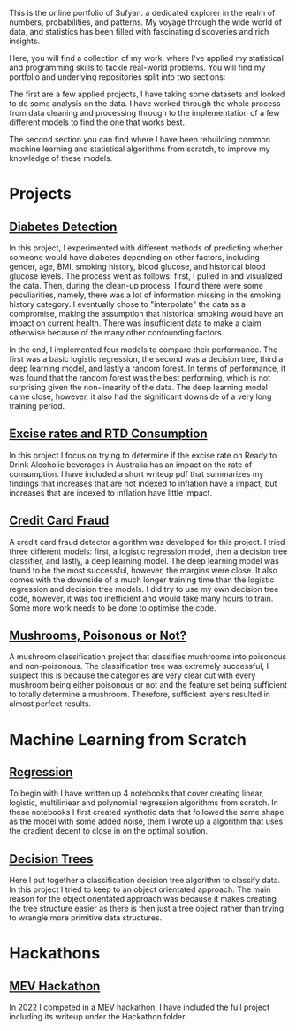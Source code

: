 This is the online portfolio of Sufyan. a dedicated explorer in the realm of numbers, probabilities, and patterns. My voyage through the wide world of data, and statistics has been filled with fascinating discoveries and rich insights.

Here, you will find a collection of my work, where I've applied my statistical and programming skills to tackle real-world problems. You will find my portfolio and underlying repositories split into two sections:

The first are a few applied projects, I have taking some datasets and looked to do some analysis on the data. I have worked through the whole process from data cleaning and processing through to the implementation of a few different models to find the one that works best.  

The second section you can find where I have been rebuilding common machine learning and statistical algorithms from scratch, to improve my knowledge of these models. 

# Projects

## [Diabetes Detection](https://github.com/suf102/Data-and-Machine-Learning-Portfolio/tree/master/Projects/Diabeties_detection)

In this project, I experimented with different methods of predicting whether someone would have diabetes depending on other factors, including gender, age, BMI, smoking history, blood glucose, and historical blood glucose levels. The process went as follows: first, I pulled in and visualized the data. Then, during the clean-up process, I found there were some peculiarities, namely, there was a lot of information missing in the smoking history category. I eventually chose to "interpolate" the data as a compromise, making the assumption that historical smoking would have an impact on current health. There was insufficient data to make a claim otherwise because of the many other confounding factors. 

In the end, I implemented four models to compare their performance. The first was a basic logistic regression, the second was a decision tree, third a deep learning model, and lastly a random forest. In terms of performance, it was found that the random forest was the best performing, which is not surprising given the non-linearity of the data. The deep learning model came close, however, it also had the significant downside of a very long training period.

## [Excise rates and RTD Consumption](https://github.com/suf102/Data-and-Machine-Learning-Portfolio/tree/master/Projects/RTD_Consumption)

In this project I focus on trying to determine if the excise rate on Ready to Drink Alcoholic beverages in Australia has an impact on the rate of consumption. I have included a short writeup pdf that summarizes my findings that increases that are not indexed to inflation have a impact, but increases that are indexed to inflation have little impact. 

## [Credit Card Fraud](https://github.com/suf102/Data-and-Machine-Learning-Portfolio/tree/master/Projects/Credit_Card_Fraud_detection)

A credit card fraud detector algorithm was developed for this project. I tried three different models: first, a logistic regression model, then a decision tree classifier, and lastly, a deep learning model. The deep learning model was found to be the most successful, however, the margins were close. It also comes with the downside of a much longer training time than the logistic regression and decision tree models. I did try to use my own decision tree code, however, it was too inefficient and would take many hours to train. Some more work needs to be done to optimise the code.

## [Mushrooms, Poisonous or Not?](https://github.com/suf102/Data-and-Machine-Learning-Portfolio/tree/master/Projects/Mushroom_project)

A mushroom classification project that classifies mushrooms into poisonous and non-poisonous. The classification tree was extremely successful, I suspect this is because the categories are very clear cut with every mushroom being either poisonous or not and the feature set being sufficient to totally determine a mushroom. Therefore, sufficient layers resulted in almost perfect results.

# Machine Learning from Scratch

## [Regression](https://github.com/suf102/Data-and-Machine-Learning-Portfolio/tree/master/Machine_Learning_from_Scratch/Regression_From_Scratch)
To begin with I have written up 4 notebooks that cover creating linear, logistic, multiliniear and polynomial regression algorithms from scratch. In these notebooks I first created synthetic data that followed the same shape as the model with some added noise, them I wrote up a algorithm that uses the gradient decent to close in on the optimal solution.

## [Decision Trees](https://github.com/suf102/Data-and-Machine-Learning-Portfolio/tree/master/Machine_Learning_from_Scratch/Decision_Trees) 
Here I put together a classification decision tree algorithm to classify data. In this project I tried to keep to an object orientated approach. The main reason for the object orientated approach was because it makes creating the tree structure easier as there is then just a tree object rather than trying to wrangle more primitive data structures. 

# Hackathons

## [MEV Hackathon](https://github.com/suf102/Data-and-Machine-Learning-Portfolio/tree/master/Hackathons/MEV_Hackathon)
In 2022 I competed in a MEV hackathon, I have included the full project including its writeup under the Hackathon folder. 
